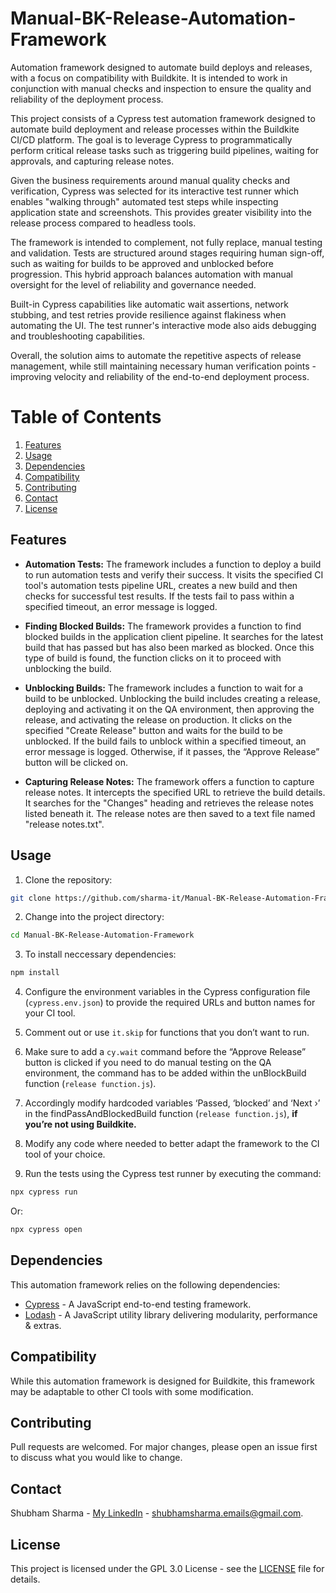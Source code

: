# Manual-BK-Release-Automation-Framework

Automation framework designed to automate build deploys and releases, with a focus on compatibility with Buildkite. It is intended to work in conjunction with manual checks and inspection to ensure the quality and reliability of the deployment process.

This project consists of a Cypress test automation framework designed to automate build deployment and release processes within the Buildkite CI/CD platform. The goal is to leverage Cypress to programmatically perform critical release tasks such as triggering build pipelines, waiting for approvals, and capturing release notes.

Given the business requirements around manual quality checks and verification, Cypress was selected for its interactive test runner which enables "walking through" automated test steps while inspecting application state and screenshots. This provides greater visibility into the release process compared to headless tools.

The framework is intended to complement, not fully replace, manual testing and validation. Tests are structured around stages requiring human sign-off, such as waiting for builds to be approved and unblocked before progression. This hybrid approach balances automation with manual oversight for the level of reliability and governance needed.

Built-in Cypress capabilities like automatic wait assertions, network stubbing, and test retries provide resilience against flakiness when automating the UI. The test runner's interactive mode also aids debugging and troubleshooting capabilities.

Overall, the solution aims to automate the repetitive aspects of release management, while still maintaining necessary human verification points - improving velocity and reliability of the end-to-end deployment process.

# Table of Contents

1. [Features](#features)
2. [Usage](#usage)
3. [Dependencies](#dependencies)
4. [Compatibility](#compatibility)
5. [Contributing](#contributing)
6. [Contact](#contact)
7. [License](#license)

## Features

* **Automation Tests:** The framework includes a function to deploy a build to run automation tests and verify their success. It visits the specified CI tool's automation tests pipeline URL, creates a new build and then checks for successful test results. If the tests fail to pass within a specified timeout, an error message is logged.

* **Finding Blocked Builds:** The framework provides a function to find blocked builds in the application client pipeline. It searches for the latest build that has passed but has also been marked as blocked. Once this type of build is found, the function clicks on it to proceed with unblocking the build.

* **Unblocking Builds:** The framework includes a function to wait for a build to be unblocked. Unblocking the build includes creating a release, deploying and activating it on the QA environment, then approving the release, and activating the release on production. It clicks on the specified "Create Release" button and waits for the build to be unblocked. If the build fails to unblock within a specified timeout, an error message is logged. Otherwise, if it passes, the “Approve Release” button will be clicked on.

* **Capturing Release Notes:** The framework offers a function to capture release notes. It intercepts the specified URL to retrieve the build details. It searches for the "Changes" heading and retrieves the release notes listed beneath it. The release notes are then saved to a text file named "release notes.txt".

## Usage

1. Clone the repository:
```sh
git clone https://github.com/sharma-it/Manual-BK-Release-Automation-Framework.git
```

2. Change into the project directory:
```sh
cd Manual-BK-Release-Automation-Framework
```

3. To install neccessary dependencies:
```sh
npm install
```

4. Configure the environment variables in the Cypress configuration file (`cypress.env.json`) to provide the required URLs and button names for your CI tool.

5. Comment out or use `it.skip` for functions that you don’t want to run.

6. Make sure to add a `cy.wait` command before the “Approve Release” button is clicked if you need to do manual testing on the QA environment, the command has to be added within the unBlockBuild function (`release function.js`).

7. Accordingly modify hardcoded variables ‘Passed, ‘blocked’ and ‘Next ›’ in the findPassAndBlockedBuild function (`release function.js`), **if you’re not using Buildkite.**
  
8. Modify any code where needed to better adapt the framework to the CI tool of your choice.
   
9. Run the tests using the Cypress test runner by executing the command:
```sh
npx cypress run
```

Or:
```sh
npx cypress open
```

## Dependencies

This automation framework relies on the following dependencies:

* [Cypress](https://www.cypress.io/) - A JavaScript end-to-end testing framework.
* [Lodash](https://lodash.com/) - A JavaScript utility library delivering modularity, performance & extras.

## Compatibility

While this automation framework is designed for Buildkite, this framework may be adaptable to other CI tools with some modification.

## Contributing

Pull requests are welcomed. For major changes, please open an issue first to discuss what you would like to change.

## Contact

Shubham Sharma - [My LinkedIn](https://www.linkedin.com/in/sharma-it/) - shubhamsharma.emails@gmail.com.

## License

This project is licensed under the GPL 3.0 License - see the [LICENSE](LICENSE) file for details.
